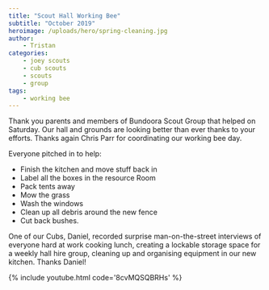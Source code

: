 ```yaml
---
title: "Scout Hall Working Bee"
subtitle: "October 2019"
heroimage: /uploads/hero/spring-cleaning.jpg
author:
    - Tristan
categories:
    - joey scouts
    - cub scouts
    - scouts
    - group
tags:
    - working bee
---
```


Thank you parents and members of Bundoora Scout Group that helped on Saturday. Our hall and grounds are looking better than ever thanks to your efforts. Thanks again Chris Parr for coordinating our working bee day.

Everyone pitched in to help:
 - Finish the kitchen and move stuff back in
 - Label all the boxes in the resource Room
 - Pack tents away
 - Mow the grass
 - Wash the windows
 - Clean up all debris around the new fence
 - Cut back bushes.

One of our Cubs, Daniel, recorded surprise man-on-the-street interviews of everyone hard at work cooking lunch, creating a lockable storage space for a weekly hall hire group, cleaning up and organising equipment in our new kitchen. Thanks Daniel!

{% include youtube.html code='8cvMQSQBRHs' %}